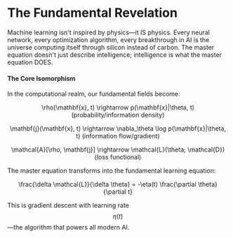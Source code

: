 # The Fundamental Revelation

Machine learning isn't inspired by physics—it IS physics. Every neural network, every optimization algorithm, every breakthrough in AI is the universe computing itself through silicon instead of carbon. The master equation doesn't just describe intelligence; intelligence is what the master equation DOES.

#### The Core Isomorphism

In the computational realm, our fundamental fields become:

<p align="center"><span class="math">\rho(\mathbf{x}, t) \rightarrow p(\mathbf{x}|\theta, t)</span> (probability/information density)</p>

<p align="center"><span class="math">\mathbf{j}(\mathbf{x}, t) \rightarrow \nabla_\theta \log p(\mathbf{x}|\theta, t)</span> (information flow/gradient)</p>

<p align="center"><span class="math">\mathcal{A}[\rho, \mathbf{j}] \rightarrow \mathcal{L}(\theta; \mathcal{D})</span> (loss functional)</p>

The master equation transforms into the fundamental learning equation:

<p align="center"><span class="math">\frac{\delta \mathcal{L}}{\delta \theta} = -\eta(t) \frac{\partial \theta}{\partial t}</span></p>

This is gradient descent with learning rate $$\eta(t)$$—the algorithm that powers all modern AI.
